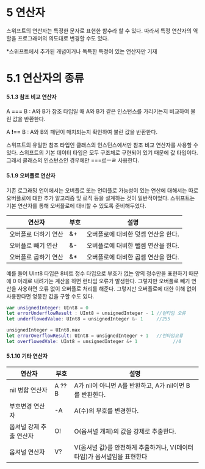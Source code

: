 # 5 연산자

스위프트의 연산자는 특정한 문자로 표현한 함수라 할 수 있다. 따라서 특정 연산자의 역할을 프로그래머의 의도대로 변경할 수도 있다.

*스위프트에서 추가된 개념이거나 독특한 특정이 있는 연산자만 기재



# 5.1 연산자의 종류

#### 5.1.3 참조 비교 연산자

A **===** B : A와 B가 참조 타입일 때 A와 B가 같은 인스턴스를 가리키는지 비교하여 불린 값을 반환한다.

A **!==** B : A와 B의 패턴이 매치되는지 확인하여 불린 값을 반환한다.

스위프트의 유일한 참조 타입인 클래스의 인스턴스에서만 참조 비교 연산자를 사용할 수 있다. 스위프트의 기본 데이터 타입은 모두 구조체로 구현되어 있기 때문에 값 타입이다. 그래서 클래스의 인스턴스인 경우에만 ===르ㅡㄹ 사용한다. 

#### 5.1.9 오버플로 연산자

기존 로그래밍 언어에서는 오버플로 또는 언더플로 가능성이 있는 연산에 대해서는 따로 오버플로에 대한 추가 알고리즘 및 로직 등을 설계하는 것이 일반적이었다. 스위프트는 기본 연산자를 통해 오버플로에 대비할 수 있도록 준비해두었다.

| 연산자               | 부호 | 설명                                |
| -------------------- | ---- | ----------------------------------- |
| 오버플로 더하기 연산 | &+   | 오버플로에 대비한 덧셈 연산을 한다. |
| 오버플로 빼기 연산   | &-   | 오버플로에 대비한 뺄셈 연산을 한다. |
| 오버플로 곱하기 연산 | &*   | 오버플로에 대비한 곱셈 연산을 한다. |

예를 들어 UInt8 타입은 8비트 정수 타입으로 부호가 없는 양의 정수만을 표현하기 때문에 0 아래로 내려가는 계산을 하면 런타임 오류가 발생한다. 그렇지만 오버플로 빼기 연산을 사용하면 오류 없이 오버플로 처리를 해준다. 그렇지만 오버플로에 대한 이해 없이 사용한다면 엉뚱한 값을 구할 수도 있다. 

```swift
var unsignedInteger: UInt8 = 0
let errorUnderflowResult : UInt8 = unsignedInteger - 1 //런타임 오류
let underflowedValue: UInt8 = unsignedInteger &- 1     //255

unsignedInteger = UInt8.max
let errorOverflowResult: UInt8 = unsignedInteger + 1   //런타임오류
let overflowedVale: UInt8 = unsignedInteger &+ 1		 	 //0
```

#### 5.1.10 기타 연산자

| 연산자                  | 부호   | 설명                                                         |
| ----------------------- | ------ | ------------------------------------------------------------ |
| nil 병합 연산자         | A ?? B | A가 nil이 아니면 A를 반환하고, A가 nil이면 B를 반환한다.     |
| 부호변경 연산자         | -A     | A(수)의 부호를 변경한다.                                     |
| 옵셔널 강제 추출 연산자 | O!     | O(옵셔널 개체)의 값을 강제로 추출한다.                       |
| 옵셔널 연산자           | V?     | V(옵셔널 값)를 안전하게 추출하거나, V(데이터 타입)가 옵셔널임을 표현한다 |

